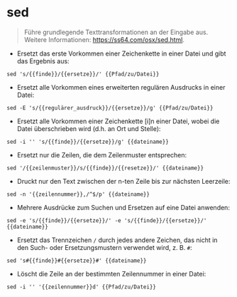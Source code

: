 # sed

> Führe grundlegende Texttransformationen an der Eingabe aus.
> Weitere Informationen: <https://ss64.com/osx/sed.html>.

- Ersetzt das erste Vorkommen einer Zeichenkette in einer Datei und gibt das Ergebnis aus:

`sed 's/{{finde}}/{{ersetze}}/' {{Pfad/zu/Datei}}`

- Ersetzt alle Vorkommen eines erweiterten regulären Ausdrucks in einer Datei:

`sed -E 's/{{regulärer_ausdruck}}/{{ersetze}}/g' {{Pfad/zu/Datei}}`

- Ersetzt alle Vorkommen einer Zeichenkette [i]n einer Datei, wobei die Datei überschrieben wird (d.h. an Ort und Stelle):

`sed -i '' 's/{{finde}}/{{ersetze}}/g' {{dateiname}}`

- Ersetzt nur die Zeilen, die dem Zeilenmuster entsprechen:

`sed '/{{zeilenmuster}}/s/{{finde}}/{{resetze}}/' {{dateiname}}`

- Druckt nur den Text zwischen der n-ten Zeile bis zur nächsten Leerzeile:

`sed -n '{{zeilennummer}},/^$/p' {{dateiname}}`

- Mehrere Ausdrücke zum Suchen und Ersetzen auf eine Datei anwenden:

`sed -e 's/{{finde}}/{{ersetze}}/' -e 's/{{finde}}/{{ersetze}}/' {{dateiname}}`

- Ersetzt das Trennzeichen `/` durch jedes andere Zeichen, das nicht in den Such- oder Ersetzungsmustern verwendet wird, z. B. `#`:

`sed 's#{{finde}}#{{ersetze}}#' {{dateiname}}`

- Löscht die Zeile an der bestimmten Zeilennummer in einer Datei:

`sed -i '' '{{zeilennummer}}d' {{Pfad/zu/Datei}}`
